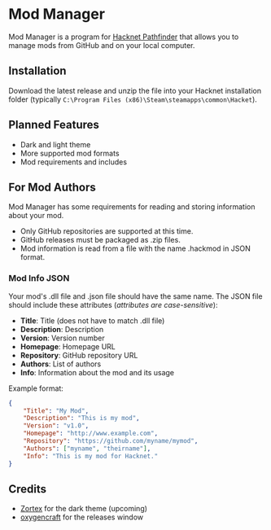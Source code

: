 # Mod Manager
Mod Manager is a program for [Hacknet Pathfinder](https://github.com/Arkhist/Hacknet-Pathfinder/releases) that allows you to manage mods from GitHub and on your local computer.

## Installation
Download the latest release and unzip the file into your Hacknet installation folder (typically `C:\Program Files (x86)\Steam\steamapps\common\Hacket`).

## Planned Features
* Dark and light theme
* More supported mod formats
* Mod requirements and includes

## For Mod Authors
Mod Manager has some requirements for reading and storing information about your mod.

* Only GitHub repositories are supported at this time.
* GitHub releases must be packaged as .zip files.
* Mod information is read from a file with the name <modname>.hackmod in JSON format.

### Mod Info JSON
Your mod's .dll file and .json file should have the same name. The JSON file should include these attributes (*attributes are case-sensitive*):

* **Title**: Title (does not have to match .dll file)
* **Description**: Description
* **Version**: Version number
* **Homepage**: Homepage URL
* **Repository**: GitHub repository URL
* **Authors**: List of authors
* **Info**: Information about the mod and its usage

Example format:
```json
{
    "Title": "My Mod",
    "Description": "This is my mod",
    "Version": "v1.0",
    "Homepage": "http://www.example.com",
    "Repository": "https://github.com/myname/mymod",
    "Authors": ["myname", "theirname"],
    "Info": "This is my mod for Hacknet."
}
```

## Credits
* [Zortex](https://github.com/Zortex04) for the dark theme (upcoming)
* [oxygencraft](https://github.com/oxygencraft) for the releases window